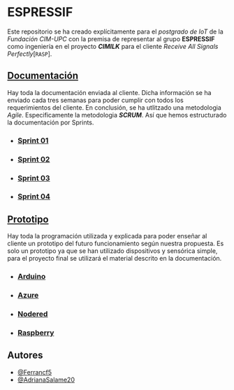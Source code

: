 # ESPRESSIF
Este repositorio se ha creado explícitamente para el _postgrado de IoT_ de la _Fundación CIM-UPC_ con la premisa de representar al grupo **ESPRESSIF** como ingeniería en el proyecto _**CIMILK**_ para el cliente _Receive All Signals Perfectly_[`RASP`].


## [Documentación](/Documentación)
Hay toda la documentación enviada al cliente. Dicha información se ha enviado cada tres semanas para poder cumplir con todos los requerimientos del cliente. 
En conclusión, se ha utlitzado una metodologia _Agile_. Especificamente la metodologia _**SCRUM**_. 
Así que hemos estructurado la documentación por Sprints.

- ### [Sprint 01](/Documentaci%C3%B3n/Sprint%2001)

- ### [Sprint 02](/Documentaci%C3%B3n/Sprint%2002)

- ### [Sprint 03](/Documentaci%C3%B3n/Sprint%2003)

- ### [Sprint 04](/Documentaci%C3%B3n/Sprint%2004)


## [Prototipo](/Prototipo)
Hay toda la programación utilizada y explicada para poder enseñar al cliente un prototipo del futuro funcionamiento según nuestra propuesta. Es solo un prototipo ya que se han utilizado dispositivos y sensórica simple, para el proyecto final se utilizará el material descrito en la documentación. 

- ### [Arduino](/Prototipo/Arduino)

- ### [Azure](/Prototipo/Azure)

- ### [Nodered](/Prototipo/Nodered)

- ### [Raspberry](/Prototipo/Raspberry)

## Autores
- [@Ferrancf5](https://github.com/Ferrancf5)
- [@AdrianaSalame20](https://github.com/AdrianaSalame20)

